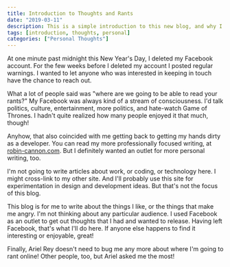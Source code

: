 ```yaml
---
title: Introduction to Thoughts and Rants
date: "2019-03-11"
description: This is a simple introduction to this new blog, and why I'm writing it.
tags: [introduction, thoughts, personal]
categories: ["Personal Thoughts"]
---
```


At one minute past midnight this New Year's Day, I deleted my Facebook account. For the few weeks before I deleted my account I posted regular warnings. I wanted to let anyone who was interested in keeping in touch have the chance to reach out.

What a lot of people said was "where are we going to be able to read your rants?" My Facebook was always kind of a stream of consciousness. I'd talk politics, culture, entertainment, more politics, and hate-watch Game of Thrones. I hadn't quite realized how many people enjoyed it that much, though!

Anyhow, that also coincided with me getting back to getting my hands dirty as a developer. You can read my more professionally focused writing, at [robin-cannon.com](https://www.robin-cannon.com). But I definitely wanted an outlet for more personal writing, too.

I'm not going to write articles about work, or coding, or technology here. I might cross-link to my other site. And I'll probably use this site for experimentation in design and development ideas. But that's not the focus of this blog.

This blog is for me to write about the things I like, or the things that make me angry. I'm not thinking about any particular audience. I used Facebook as an outlet to get out thoughts that I had and wanted to release. Having left Facebook, that's what I'll do here. If anyone else happens to find it interesting or enjoyable, great!

Finally, Ariel Rey doesn't need to bug me any more about where I'm going to rant online! Other people, too, but Ariel asked me the most!